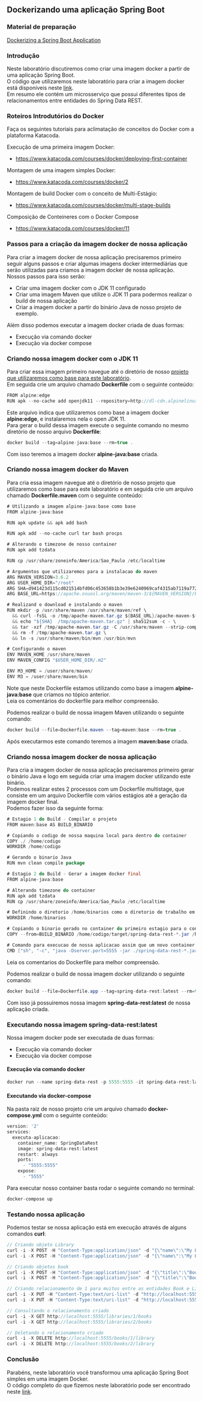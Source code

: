 ## Dockerizando uma aplicação Spring Boot

### Material de preparação

[Dockerizing a Spring Boot Application](https://www.baeldung.com/dockerizing-spring-boot-application)<br/>

### Introdução
Neste laboratório discutiremos como criar uma imagem docker a partir de uma aplicação Spring Boot.<br/>
O código que utilizaremos neste laboratório para criar a imagem docker está disponíveis neste [link](./exemplo/spring-data-rest-base/).<br/>
Em resumo ele contém um microsserviço que possui diferentes tipos de relacionamentos entre entidades do Spring Data REST.

### Roteiros Introdutórios do Docker

Faça os seguintes tutoriais para aclimatação de conceitos do Docker com a plataforma Katacoda.

Execução de uma primeira imagem Docker:
* https://www.katacoda.com/courses/docker/deploying-first-container

Montagem de uma imagem simples Docker:
* https://www.katacoda.com/courses/docker/2

Montagem de build Docker com o conceito de Multi-Estágio:
* https://www.katacoda.com/courses/docker/multi-stage-builds

Composição de Conteineres com o Docker Compose
* https://www.katacoda.com/courses/docker/11

### Passos para a criação da imagem docker de nossa aplicação
Para criar a imagem docker de nossa aplicação precisaremos primeiro seguir alguns passos e criar algumas imagens docker intermediárias que serão utilizadas para criamos a imagem 
docker de nossa aplicação.<br/>
Nossos passos para isso serão:
 * Criar uma imagem docker com o JDK 11 configurado
 * Criar uma imagem Maven que utilize o JDK 11 para podermos realizar o build de nossa aplicação
 * Criar a imagem docker a partir do binário Java de nosso projeto de exemplo.
 
Além disso podemos executar a imagem docker criada de duas formas:
 * Execução via comando docker
 * Execução via docker compose
 

### Criando nossa imagem docker com o JDK 11
Para criar essa imagem primeiro navegue até o diretório de nosso [projeto que utilizaremos como base para este laboratório](./exemplo/spring-data-rest-base/).<br/>
Em seguida crie um arquivo chamado **Dockerfile** com o seguinte conteúdo:
```java
FROM alpine:edge
RUN apk --no-cache add openjdk11 --repository=http://dl-cdn.alpinelinux.org/alpine/edge/community
```

Este arquivo indica que utilizaremos como base a imagem docker **alpine:edge**, e instalaremos nela o open JDK 11.<br/>
Para gerar o build dessa imagem execute o seguinte comando no mesmo diretório de nosso arquivo **Dockerfile**:
```java
docker build --tag=alpine-java:base --rm=true .
```
Com isso teremos a imagem docker **alpine-java:base** criada.

### Criando nossa imagem docker do Maven
Para cria essa imagem navegue até o diretório de nosso projeto que utilizaremos como base para este laboratório e em seguida crie um 
arquivo chamado **Dockerfile.maven** com o seguinte conteúdo:
```java
# Utilizando a imagem alpine-java:base como base
FROM alpine-java:base

RUN apk update && apk add bash

RUN apk add --no-cache curl tar bash procps

# Alterando o timezone de nosso container
RUN apk add tzdata

RUN cp /usr/share/zoneinfo/America/Sao_Paulo /etc/localtime

# Argumentos que utilizaremos para a instalacao do maven
ARG MAVEN_VERSION=3.6.2
ARG USER_HOME_DIR="/root"
ARG SHA=d941423d115cd021514bfd06c453658b1b3e39e6240969caf4315ab7119a77299713f14b620fb2571a264f8dff2473d8af3cb47b05acf0036fc2553199a5c1ee
ARG BASE_URL=https://apache.osuosl.org/maven/maven-3/${MAVEN_VERSION}/binaries

# Realizand o download e instalando o maven
RUN mkdir -p /usr/share/maven /usr/share/maven/ref \
  && curl -fsSL -o /tmp/apache-maven.tar.gz ${BASE_URL}/apache-maven-${MAVEN_VERSION}-bin.tar.gz \
  && echo "${SHA}  /tmp/apache-maven.tar.gz" | sha512sum -c - \
  && tar -xzf /tmp/apache-maven.tar.gz -C /usr/share/maven --strip-components=1 \
  && rm -f /tmp/apache-maven.tar.gz \
  && ln -s /usr/share/maven/bin/mvn /usr/bin/mvn

# Configurando o maven
ENV MAVEN_HOME /usr/share/maven
ENV MAVEN_CONFIG "$USER_HOME_DIR/.m2"

ENV M3_HOME = /user/share/maven/
ENV M3 = /user/share/maven/bin
```
Note que neste Dockerfile estamos utilizando como base a imagem **alpine-java:base** que criamos no tópico anterior.<br/>
Leia os comentários do dockerfile para melhor compreensão.

Podemos realizar o build de nossa imagem Maven utilizando o seguinte comando:
```java
docker build --file=Dockerfile.maven --tag=maven:base --rm=true .
```
Após executarmos este comando teremos a imagem **maven:base** criada.

### Criando nossa imagem docker de nossa aplicação
Para cria a imagem docker de nossa aplicação precisaremos primeiro gerar o binário Java e logo em seguida criar uma imagem docker utilizando este binário.<br/>
Podemos realizar estes 2 processos com um Dockerfile multistage, que consiste em um arquivo Dockerfile com vários estágios até a geração da imagem docker final.<br/>
Podemos fazer isso da seguinte forma:
```java
# Estagio 1 do Build - Compilar o projeto
FROM maven:base AS BUILD_BINARIO

# Copiando o codigo de nossa maquina local para dentro do container
COPY ./ /home/codigo
WORKDIR /home/codigo

# Gerando o binario Java
RUN mvn clean compile package

# Estagio 2 do Build - Gerar a imagem docker final
FROM alpine-java:base

# Alterando timezone do container
RUN apk add tzdata
RUN cp /usr/share/zoneinfo/America/Sao_Paulo /etc/localtime

# Definindo o diretorio /home/binarios como o diretorio de trabalho em nosso container
WORKDIR /home/binarios

# Copiando o binario gerado no container do primeiro estagio para o container do segundo estagio
COPY --from=BUILD_BINARIO /home/codigo/target/spring-data-rest-*.jar /home/binarios

# Comando para execucao de nossa aplicacao assim que um novo container for criado
CMD ["sh", "-c", "java -Dserver.port=5555 -jar ./spring-data-rest-*.jar"]
```
Leia os comentarios do Dockerfile para melhor compreensão.

Podemos realizar o build de nossa imagem docker utilizando o seguinte comando:
```java
docker build --file=Dockerfile.app --tag=spring-data-rest:latest --rm=true .
```

Com isso já possuiremos nossa imagem **spring-data-rest:latest** de nossa aplicação criada.

### Executando nossa imagem spring-data-rest:latest
Nossa imagem docker pode ser executada de duas formas:
 * Execução via comando docker
 * Execução via docker compose
 
#### Execução via comando docker
```java
docker run --name spring-data-rest -p 5555:5555 -it spring-data-rest:latest
```

#### Executando via docker-compose
Na pasta raiz de nosso projeto crie um arquivo chamado **docker-compose.yml** com o seguinte conteúdo:
```java
version: '2'
services:
  executa-aplicacao:
    container_name: SpringDataRest
    image: spring-data-rest:latest
    restart: always
    ports:
      - "5555:5555"
    expose:
      - "5555"
```
Para executar nosso container basta rodar o seguinte comando no terminal:
```java
docker-compose up
```

### Testando nossa aplicação
Podemos testar se nossa aplicação está em execução através de alguns comandos **curl**:
```java
// Criando objeto Library
curl -i -X POST -H "Content-Type:application/json" -d "{\"name\":\"My Library\"}" http://localhost:5555/libraries
curl -i -X POST -H "Content-Type:application/json" -d "{\"name\":\"My Library\"}" http://localhost:5555/libraries

// Criando objetos book
curl -i -X POST -H "Content-Type:application/json" -d "{\"title\":\"Book1\"}" http://localhost:5555/books
curl -i -X POST -H "Content-Type:application/json" -d "{\"title\":\"Book 2\"}" http://localhost:5555/books

// Criando relacionamento de 1 para muitos entre as entidades Book e Library
curl -i -X PUT -H "Content-Type:text/uri-list" -d "http://localhost:5555/libraries/1" http://localhost:5555/books/1/library
curl -i -X PUT -H "Content-Type:text/uri-list" -d "http://localhost:5555/libraries/1" http://localhost:5555/books/2/library

// Consultando o relacionamento criado
curl -i -X GET http://localhost:5555/libraries/1/books
curl -i -X GET http://localhost:5555/libraries/2/books

// Deletando o relacionamento criado
curl -i -X DELETE http://localhost:5555/books/1/library
curl -i -X DELETE http://localhost:5555/books/2/library
```

### Conclusão
Parabéns, neste laboratório você transformou uma aplicação Spring Boot simples em uma imagem Docker.<br/>
O código completo do que fizemos neste laboratório pode ser encontrado neste [link](./exemplo/spring-data-rest/).
